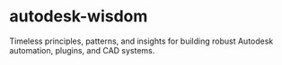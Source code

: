 # autodesk-wisdom
Timeless principles, patterns, and insights for building robust Autodesk automation, plugins, and CAD systems.
